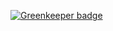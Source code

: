 

[![Greenkeeper badge](https://badges.greenkeeper.io/onehilltech/mongodb-backup.svg)](https://greenkeeper.io/)